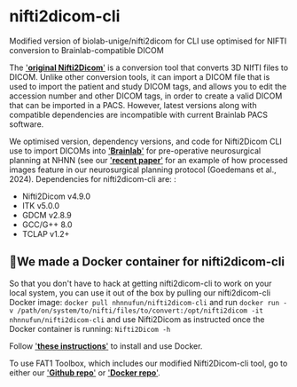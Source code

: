 # nifti2dicom-cli
Modified version of biolab-unige/nifti2dicom for CLI use optimised for NIFTI conversion to Brainlab-compatible DICOM

The ['**original Nifti2Dicom**'](https://github.com/biolab-unige/nifti2dicom) is a conversion tool that converts 3D NIfTI files to DICOM. Unlike other conversion tools, it can import a DICOM file that is used to import the patient and study DICOM tags, and allows you to edit the accession number and other DICOM tags, in order to create a valid DICOM that can be imported in a PACS. However, latest versions along with compatible dependencies are incompatible with current Brainlab PACS software.

We optimised version, dependency versions, and code for Nifti2Dicom CLI use to import DICOMs into ['**Brainlab**'](https://www.brainlab.com/) for pre-operative neurosurgical planning at NHNN (see our ['**recent paper**'](https://doi.org/10.1162/imag_a_00139) for an example of how processed images feature in our neurosurgical planning protocol (Goedemans et al., 2024). 
Dependencies for nifti2dicom-cli are: :
* Nifti2Dicom v4.9.0
* ITK v5.0.0
* GDCM v2.8.9
* GCC/G++ 8.0
* TCLAP v1.2+
  
## :whale:We made a Docker container for nifti2dicom-cli
So that you don't have to hack at getting nifti2dicom-cli to work on your local system, you can use it out of the box by pulling our nifti2dicom-cli Docker image:
`docker pull nhnnufun/nifti2dicom-cli`
and run `docker run -v /path/on/system/to/nifti/files/to/convert:/opt/nifti2dicom -it nhnnufun/nifti2dicom-cli`
and use Nifti2Dicom as instructed once the Docker container is running: 
`Nifti2Dicom -h`

Follow ['**these instructions**'](https://www.docker.com/get-started/) to install and use Docker.

To use FAT1 Toolbox, which includes our modified Nifti2Dicom-cli tool, go to either our ['**Github repo**'](https://github.com/nhnnufun/fat1-toolbox) or ['**Docker repo**'](https://hub.docker.com/layers/nhnnufun/fat1_toolbox). 



